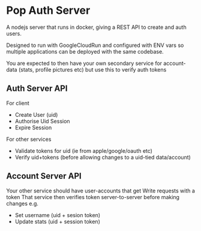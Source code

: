Pop Auth Server
================
A nodejs server that runs in docker, giving a REST API to create and auth users.

Designed to run with GoogleCloudRun and configured with ENV vars so multiple
applications can be deployed with the same codebase.

You are expected to then have your own secondary service for account-data (stats, profile pictures etc) but use this to verify auth tokens


Auth Server API
------------
For client
- Create User (uid)
- Authorise Uid Session
- Expire Session 

For other services
- Validate tokens for uid (ie from apple/google/oauth etc)
- Verify uid+tokens (before allowing changes to a uid-tied data/account) 

Account Server API
----------------
Your other service should have user-accounts that get Write requests with a token
That service then verifies token server-to-server before making changes
e.g.
- Set username (uid + sesion token)
- Update stats (uid + session token)
